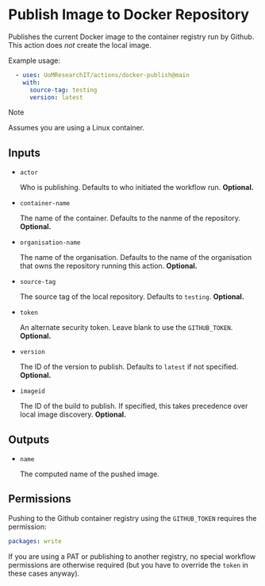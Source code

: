 # Publish Image to Docker Repository

Publishes the current Docker image to the container registry run by Github.
This action does _not_ create the local image.

Example usage:

```yml
  - uses: UoMResearchIT/actions/docker-publish@main
    with:
      source-tag: testing
      version: latest
```

> [!NOTE]
> Assumes you are using a Linux container.

## Inputs

* `actor`

  Who is publishing. Defaults to who initiated the workflow run. **Optional.**

* `container-name`

  The name of the container. Defaults to the nanme of the repository. **Optional.**

* `organisation-name`

  The name of the organisation.
  Defaults to the name of the organisation that owns the repository running this action.
  **Optional.**

* `source-tag`

  The source tag of the local repository. Defaults to `testing`. **Optional.**

* `token`

  An alternate security token. Leave blank to use the `GITHUB_TOKEN`. **Optional.**

* `version`

  The ID of the version to publish. Defaults to `latest` if not specified. **Optional.**

* `imageid`

  The ID of the build to publish. If specified, this takes precedence over local image discovery. **Optional.**

## Outputs

* `name`

  The computed name of the pushed image.

## Permissions

Pushing to the Github container registry using the `GITHUB_TOKEN` requires the permission:
```yml
packages: write
```
If you are using a PAT or publishing to another registry, no special workflow permissions are otherwise required (but you have to override the `token` in these cases anyway).

